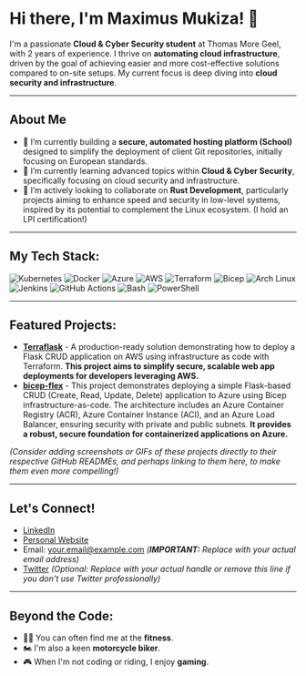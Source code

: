 # Hi there, I'm Maximus Mukiza! 👋

I'm a passionate **Cloud & Cyber Security student** at Thomas More Geel, with 2 years of experience. I thrive on **automating cloud infrastructure**, driven by the goal of achieving easier and more cost-effective solutions compared to on-site setups. My current focus is deep diving into **cloud security and infrastructure**.

---

## About Me

- 🔭 I’m currently building a **secure, automated hosting platform (School)** designed to simplify the deployment of client Git repositories, initially focusing on European standards.
- 🌱 I’m currently learning advanced topics within **Cloud & Cyber Security**, specifically focusing on cloud security and infrastructure.
- 👯 I’m actively looking to collaborate on **Rust Development**, particularly projects aiming to enhance speed and security in low-level systems, inspired by its potential to complement the Linux ecosystem. (I hold an LPI certification!)

---

## My Tech Stack:

![Kubernetes](https://img.shields.io/badge/Kubernetes-326CE5?style=for-the-badge&logo=kubernetes&logoColor=white)
![Docker](https://img.shields.io/badge/Docker-2496ED?style=for-the-badge&logo=docker&logoColor=white)
![Azure](https://img.shields.io/badge/Azure-0078D4?style=for-the-badge&logo=microsoftazure&logoColor=white)
![AWS](https://img.shields.io/badge/AWS-232F3E?style=for-the-badge&logo=amazon-aws&logoColor=white)
![Terraform](https://img.shields.io/badge/Terraform-7B42BC?style=for-the-badge&logo=terraform&logoColor=white)
![Bicep](https://img.shields.io/badge/Bicep-1845A3?style=for-the-badge&logo=azuredevops&logoColor=white)
![Arch Linux](https://img.shields.io/badge/Arch%20Linux-1793D1?style=for-the-badge&logo=archlinux&logoColor=white)
![Jenkins](https://img.shields.io/badge/Jenkins-D24939?style=for-the-badge&logo=jenkins&logoColor=white)
![GitHub Actions](https://img.shields.io/badge/GitHub%20Actions-267BFF?style=for-the-badge&logo=githubactions&logoColor=white)
![Bash](https://img.shields.io/badge/GNU%20Bash-4EAA25?style=for-the-badge&logo=gnubash&logoColor=white)
![PowerShell](https://img.shields.io/badge/PowerShell-5391FE?style=for-the-badge&logo=powershell&logoColor=white)

---

## Featured Projects:

* [**Terraflask**](https://github.com/Grambot-ops/Terraflask) - A production-ready solution demonstrating how to deploy a Flask CRUD application on AWS using infrastructure as code with Terraform. **This project aims to simplify secure, scalable web app deployments for developers leveraging AWS.**
* [**bicep-flex**](https://github.com/Grambot-ops/bicep-flex) - This project demonstrates deploying a simple Flask-based CRUD (Create, Read, Update, Delete) application to Azure using Bicep infrastructure-as-code. The architecture includes an Azure Container Registry (ACR), Azure Container Instance (ACI), and an Azure Load Balancer, ensuring security with private and public subnets. **It provides a robust, secure foundation for containerized applications on Azure.**

*(Consider adding screenshots or GIFs of these projects directly to their respective GitHub READMEs, and perhaps linking to them here, to make them even more compelling!)*

---

## Let's Connect!

* [LinkedIn](https://www.linkedin.com/in/maximus-mukiza-1523a5297/)
* [Personal Website](https://mmt-labs.be/)
* Email: [your.email@example.com](mailto:your.email@example.com) *(**IMPORTANT:** Replace with your actual email address)*
* [Twitter](https://twitter.com/yourtwitterhandle) *(Optional: Replace with your actual handle or remove this line if you don't use Twitter professionally)*

---

## Beyond the Code:

-   🏋️‍♂️ You can often find me at the **fitness**.
-   🏍️ I'm also a keen **motorcycle biker**.
-   🎮 When I'm not coding or riding, I enjoy **gaming**.
